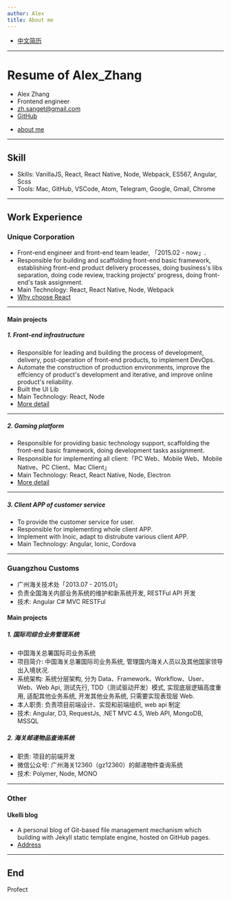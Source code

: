 ```yaml
---
author: Alex
title: About me
---
```


- [中文简历](/resume)

--------

# Resume of Alex_Zhang

- Alex Zhang
- Frontend engineer
- <a href="mailto:zh.sanget@gmail.com" target="_top">zh.sanget@gmail.com</a>
- <a href="https://github.com/SANGET" target="_blank">GitHub</a>
<!-- - <a href="{{ site.baseurl }}/assets/files/resume_of_alex.pdf" target="_blank">PDF resume</a> -->
- [about me](/about)

--------

## Skill

- Skills: VanillaJS, React, React Native, Node, Webpack, ES567, Angular, Scss
- Tools: Mac, GitHub, VSCode, Atom, Telegram, Google, Gmail, Chrome

--------

## Work Experience

### Unique Corporation

- Front-end engineer and front-end team leader, 「2015.02 - now」.
- Responsible for building and scaffolding front-end basic framework, establishing front-end product delivery processes, doing business's libs separation, doing code review, tracking projects' progress, doing front-end's task assignment.
- Main Technology: React, React Native, Node, Webpack
- [Why choose React](/why-react)

--------

#### Main projects

##### 1. Front-end infrastructure

- Responsible for leading and building the process of development, delivery, post-operation of front-end products, to implement DevOps.
- Automate the construction of production environments, improve the effciency of product's development and iterative, and improve online product's reliability.
- Built the UI Lib
- Main Technology: React, Node
- [More detail](/uke-libs)

--------

##### 2. Gaming platform

- Responsible for providing basic technology support, scaffolding the front-end basic framework, doing development tasks assignment.
- Responsible for implementing all client:「PC Web、Mobile Web、Mobile Native、PC Client、Mac Client」
- Main Technology: React, React Native, Node, Electron
- [More detail](/uke-libs)

--------

##### 3. Client APP of customer service

- To provide the customer service for user.
- Responsible for implementing whole client APP.
- Implement with Inoic, adapt to distrubute various client APP.
- Main Technology: Angular, Ionic, Cordova

--------

### Guangzhou Customs

- 广州海关技术处「2013.07 - 2015.01」
- 负责全国海关内部业务系统的维护和新系统开发, RESTFul API 开发
- 技术: Angular C# MVC RESTFul

#### Main projects

##### 1. 国际司综合业务管理系统

- 中国海关总署国际司业务系统
- 项目简介: 中国海关总署国际司业务系统, 管理国内海关人员以及其他国家领导出入境状况.
- 系统架构: 系统分层架构, 分为 Data、Framework、Workflow、User、Web、Web Api, 测试先行, TDD（测试驱动开发）模式, 实现底层逻辑高度重用, 适配其他业务系统, 开发其他业务系统, 只需要实现表现层 Web.
- 本人职责: 负责项目前端设计、实现和前端组织, web api 制定
- 技术: Angular, D3, RequestJs, .NET MVC 4.5, Web API, MongoDB, MSSQL

##### 2. 海关邮递物品查询系统

- 职责: 项目的前端开发
- 微信公众号: 广州海关12360（gz12360）的邮递物件查询系统
- 技术: Polymer, Node, MONO

--------

### Other

#### Ukelli blog

- A personal blog of Git-based file management mechanism which building with Jekyll static template engine, hosted on GitHub pages.
- [Address](/)

--------

## End

Profect

